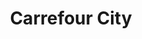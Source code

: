 ---
title: "Carrefour City"
url: /annecy/carrefour-city-place-des-rhododendrons/
shop: commodité
---